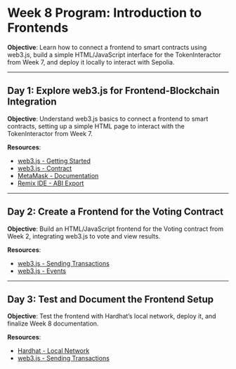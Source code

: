 # Week 8 Program: Introduction to Frontends

**Objective**: Learn how to connect a frontend to smart contracts using web3.js, build a simple HTML/JavaScript interface for the TokenInteractor from Week 7, and deploy it locally to interact with Sepolia.

---

## Day 1: Explore web3.js for Frontend-Blockchain Integration

**Objective**: Understand web3.js basics to connect a frontend to smart contracts, setting up a simple HTML page to interact with the TokenInteractor from Week 7.

**Resources**:

- [web3.js - Getting Started](https://web3js.readthedocs.io/en/v1.10.0/getting-started.html)
- [web3.js - Contract](https://web3js.readthedocs.io/en/v1.10.0/web3-eth-contract.html)
- [MetaMask - Documentation](https://docs.metamask.io/)
- [Remix IDE - ABI Export](https://remix-ide.readthedocs.io/en/latest/compile.html#export-abi)

---

## Day 2: Create a Frontend for the Voting Contract

**Objective**: Build an HTML/JavaScript frontend for the Voting contract from Week 2, integrating web3.js to vote and view results.

**Resources**:

- [web3.js - Sending Transactions](https://web3js.readthedocs.io/en/v1.10.0/web3-eth-contract.html#id28)
- [web3.js - Events](https://web3js.readthedocs.io/en/v1.10.0/web3-eth-contract.html#events)

---

## Day 3: Test and Document the Frontend Setup

**Objective**: Test the frontend with Hardhat’s local network, deploy it, and finalize Week 8 documentation.

**Resources**:

- [Hardhat - Local Network](https://v2.hardhat.org/hardhat-network/docs/overview)
- [web3.js - Sending Transactions](https://web3js.readthedocs.io/en/v1.10.0/web3-eth-contract.html#id28)
